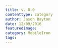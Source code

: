 ```yaml
---
title: v. 8.0 
contenttype: category
author: Jason Bayton
date: 12/09/2016
featuredimage: 
category: MobileIron
tags:
---
```

